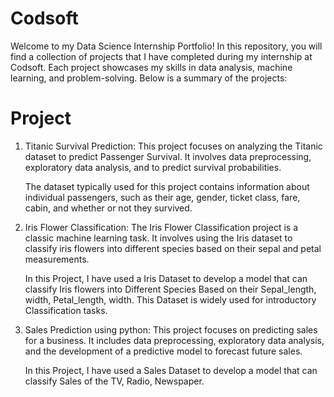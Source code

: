 # Codsoft
Welcome to my Data Science Internship Portfolio! In this repository, you will find a collection of projects that I have completed during my internship at Codsoft. Each project showcases my skills in data analysis, machine learning, and problem-solving. Below is a summary of the projects:

# Project
1. Titanic Survival Prediction:
This project focuses on analyzing the Titanic dataset to predict Passenger Survival. It involves data preprocessing, exploratory data analysis, and
to predict survival probabilities.

     The dataset typically used for this project contains information about individual passengers, such as their age, gender, ticket class, fare, cabin, and
whether or not they survived.

2. Iris Flower Classification:
The Iris Flower Classification project is a classic machine learning task. It involves using the Iris dataset to classify iris flowers into different
species based on their sepal and petal measurements.

     In this Project, I have used a Iris Dataset to develop a model that can classify Iris flowers into Different Species Based on their Sepal_length, width,
Petal_length, width. This Dataset is widely used for introductory Classification tasks.

3. Sales Prediction using python:
This project focuses on predicting sales for a business. It includes data preprocessing, exploratory data analysis, and the development of a predictive
model to forecast future sales.

     In this Project, I have used a Sales Dataset to develop a model that can classify Sales of the TV, Radio, Newspaper.
